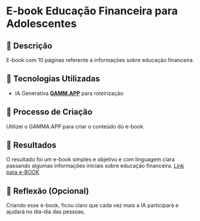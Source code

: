 # E-book Educação Financeira para Adolescentes

## 📒 Descrição
E-book com 10 páginas referente a informações sobre educação financeira.

## 🤖 Tecnologias Utilizadas
- IA Generativa **[GAMM.APP](https://gamma.app/)** para roteirização

## 🧐 Processo de Criação
Utilizei o GAMMA.APP para criar o conteúdo do e-book.

## 🚀 Resultados
O resultado foi um e-book simples e objetivo e com linguagem clara passando algumas informações iniciais sobre educação financeira.
[Link para e-BOOK]()

## 💭 Reflexão (Opcional)
Criando esse e-book, ficou claro que cada vez mais a IA participará e ajudará no dia-dia das pessoas.
